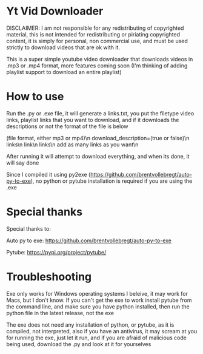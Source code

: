 # Yt Vid Downloader

DISCLAIMER: I am not responsible for any redistributing of copyrighted material, this is not intended for redistributing or piriating copyrighted content, it is simply for personal, non commercial use, and must be used strictly to download videos that are ok with it.

This is a super simple youtube video downloader that downloads videos in .mp3 or .mp4 format, more features coming soon (I'm thinking of adding playlist support to download an entire playlist)

# How to use

Run the .py or .exe file, it will generate a links.txt, you put the filetype video links, playlist links that you want to download, and if it downloads the descriptions or not the format of the file is below

(file format, either mp3 or mp4)\n
download_description=(true or false)\n
links\n
link\n
links\n
add as many links as you want\n

After running it will attempt to download everything, and when its done, it will say done

Since I compiled it using py2exe (https://github.com/brentvollebregt/auto-py-to-exe), no python or pytube installation is required if you are using the .exe

# Special thanks

Special thanks to:

Auto py to exe: https://github.com/brentvollebregt/auto-py-to-exe

Pytube: https://pypi.org/project/pytube/

# Troubleshooting

Exe only works for Windows operating systems I beleive, it may work for Macs, but I don't know.
If you can't get the exe to work install pytube from the command line, and make sure you have python installed, then run the python file in the latest release, not the exe

The exe does not need any installation of python, or pytube, as it is compiled, not interpreted, also if you have an antivirus, it may scream at you for running the exe, just let it run, and if you are afraid of malicious code being used, download the .py and look at it for yourselves 
